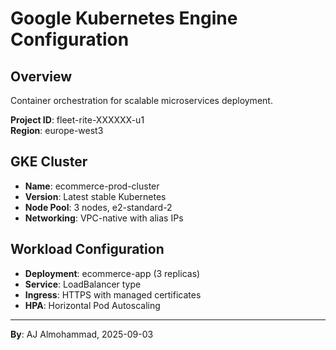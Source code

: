 # Google Kubernetes Engine Configuration

## Overview
Container orchestration for scalable microservices deployment.

**Project ID**: fleet-rite-XXXXXX-u1  
**Region**: europe-west3

## GKE Cluster
- **Name**: ecommerce-prod-cluster
- **Version**: Latest stable Kubernetes
- **Node Pool**: 3 nodes, e2-standard-2
- **Networking**: VPC-native with alias IPs

## Workload Configuration
- **Deployment**: ecommerce-app (3 replicas)
- **Service**: LoadBalancer type
- **Ingress**: HTTPS with managed certificates
- **HPA**: Horizontal Pod Autoscaling

---
**By**: AJ Almohammad, 2025-09-03
